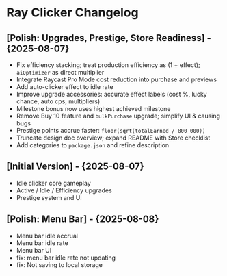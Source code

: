 # Ray Clicker Changelog

## [Polish: Upgrades, Prestige, Store Readiness] - {2025-08-07}

- Fix efficiency stacking; treat production efficiency as (1 + effect); `aiOptimizer` as direct multiplier
- Integrate Raycast Pro Mode cost reduction into purchase and previews
- Add auto-clicker effect to idle rate
- Improve upgrade accessories: accurate effect labels (cost %, lucky chance, auto cps, multipliers)
- Milestone bonus now uses highest achieved milestone
- Remove Buy 10 feature and `bulkPurchase` upgrade; simplify UI & causing bugs
- Prestige points accrue faster: `floor(sqrt(totalEarned / 800_000))`
- Truncate design doc overview; expand README with Store checklist
- Add categories to `package.json` and refine description

## [Initial Version] - {2025-08-07}

- Idle clicker core gameplay
- Active / Idle / Efficiency upgrades
- Prestige system and UI

## [Polish: Menu Bar] - {2025-08-08}

- Menu bar idle accrual
- Menu bar idle rate
- Menu bar UI
- fix: menu bar idle rate not updating
- fix: Not saving to local storage

